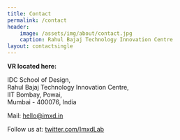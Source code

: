 ```yaml
---
title: Contact
permalink: /contact
header:
    image: /assets/img/about/contact.jpg
    caption: Rahul Bajaj Technology Innovation Centre
layout: contactsingle
---
```


<!--
<figure class="align-center" style="width:100%;">
  <img src="{{ site.url }}{{ site.baseurl }}/assets/img/about/contact.jpg" alt="contact_banner">
</figure> 
-->

**VR located here:**

IDC School of Design,<br>
Rahul Bajaj Technology Innovation Centre,<br>
IIT Bombay, Powai,<br>
Mumbai - 400076, India

Mail: <a href="mailto:hello@imxd.in?subject=Hello IMXD team!">hello@imxd.in</a>

Follow us at: <a href="https://twitter.com/ImxdLab">twitter.com/ImxdLab</a>